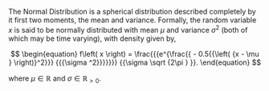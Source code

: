 The Normal Distribution is a spherical distribution described completely by it
first two moments, the mean and variance. Formally, the random variable $x$ is
said to be normally distributed with mean $\mu$ and variance $\sigma^2$
(both of which may be time varying), with density given by,

$$
\begin{equation}
f\left( x \right) = \frac{{{e^{\frac{{ - 0.5{{\left( {x - \mu } \right)}^2}}}
{{{\sigma ^2}}}}}}}
{{\sigma \sqrt {2\pi } }}.
\end{equation}
$$

where $\mu \in \mathbb{R}$ and $\sigma \in \mathbb R_{> 0}$. 